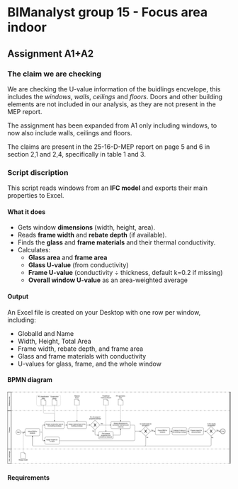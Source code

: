 # BIManalyst group 15 - Focus area indoor

## Assignment A1+A2

### The claim we are checking

We are checking the U-value information of the buidlings encvelope, this includes the *windows*, *walls*, *ceilings* and *floors*. Doors and other building elements are not included in our analysis, as they are not present in the MEP report.

The assignment has been expanded from A1 only including windows, to now also include walls, ceilings and floors.

The claims are present in the 25-16-D-MEP report on page 5 and 6 in section 2,1 and 2,4, specifically in table 1 and 3. 

### Script discription

This script reads windows from an **IFC model** and exports their main properties to Excel.

#### What it does
- Gets window **dimensions** (width, height, area).
- Reads **frame width** and **rebate depth** (if available).
- Finds the **glass** and **frame materials** and their thermal conductivity.
- Calculates:
  - **Glass area** and **frame area**
  - **Glass U-value** (from conductivity)
  - **Frame U-value** (conductivity ÷ thickness, default k=0.2 if missing)
  - **Overall window U-value** as an area-weighted average

#### Output
An Excel file is created on your Desktop with one row per window, including:

- GlobalId and Name  
- Width, Height, Total Area  
- Frame width, rebate depth, and frame area  
- Glass and frame materials with conductivity  
- U-values for glass, frame, and the whole window  

#### BPMN diagram
![BPMN diagram](figures/Use_case_diagram.svg)

#### Requirements




